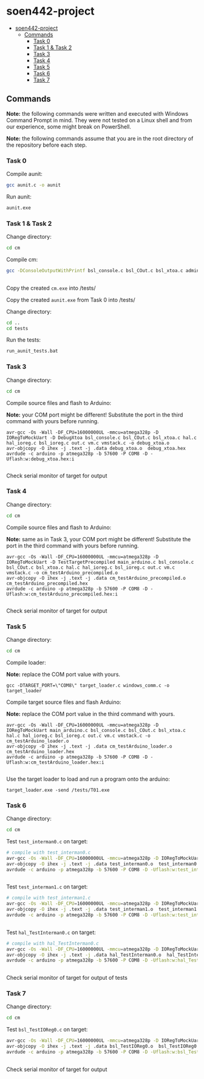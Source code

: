 # soen442-project

<!--ts-->
   * [soen442-project](#soen442-project)
      * [Commands](#commands)
         * [Task 0](#task-0)
         * [Task 1 &amp; Task 2](#task-1--task-2)
         * [Task 3](#task-3)
         * [Task 4](#task-4)
         * [Task 5](#task-5)
         * [Task 6](#task-6)
         * [Task 7](#task-7)
<!--te-->
## Commands

**Note:** the following commands were written and executed with Windows Command Prompt in mind. They were not tested on a Linux shell and from our experience, some might break on PowerShell.

**Note:** the following commands assume that you are in the root directory of the repository before each step.

### Task 0

Compile aunit:
```bash
gcc aunit.c -o aunit
```

Run aunit:
```bash
aunit.exe
```

### Task 1 & Task 2

Change directory:
```bash
cd cm
```

Compile cm:
```bash
gcc -DConsoleOutputWithPrintf bsl_console.c bsl_COut.c bsl_xtoa.c admin.c hal.c hal_ioreg.c bsl_ioreg.c out.c vm.c vmstack.c -o cm
 
```
Copy the created `cm.exe` into /tests/

Copy the created `aunit.exe` from Task 0 into /tests/

Change directory:
```bash
cd ..
cd tests
```

Run the tests:
```bash
run_aunit_tests.bat
```

### Task 3


Change directory:
```bash
cd cm
```

Compile source files and flash to Arduino:

**Note:** your COM port might be different! Substitute the port in the third command with yours before running.

```
avr-gcc -Os -Wall -DF_CPU=16000000UL -mmcu=atmega328p -D IORegToMockUart -D DebugXtoa bsl_console.c bsl_COut.c bsl_xtoa.c hal.c hal_ioreg.c bsl_ioreg.c out.c vm.c vmstack.c -o debug_xtoa.o
avr-objcopy -O ihex -j .text -j .data debug_xtoa.o  debug_xtoa.hex
avrdude -c arduino -p atmega328p -b 57600 -P COM8 -D -Uflash:w:debug_xtoa.hex:i
 
```

Check serial monitor of target for output

### Task 4

Change directory:
```bash
cd cm
```

Compile source files and flash to Arduino:

**Note:** same as in Task 3, your COM port might be different! Substitute the port in the third command with yours before running.

```
avr-gcc -Os -Wall -DF_CPU=16000000UL -mmcu=atmega328p -D IORegToMockUart -D TestTargetPrecompiled main_arduino.c bsl_console.c bsl_COut.c bsl_xtoa.c hal.c hal_ioreg.c bsl_ioreg.c out.c vm.c vmstack.c -o cm_testArduino_precompiled.o
avr-objcopy -O ihex -j .text -j .data cm_testArduino_precompiled.o  cm_testArduino_precompiled.hex
avrdude -c arduino -p atmega328p -b 57600 -P COM8 -D -Uflash:w:cm_testArduino_precompiled.hex:i
 
```

Check serial monitor of target for output

### Task 5

Change directory:
```bash
cd cm
```

Compile loader:

**Note:** replace the COM port value with yours.

```
gcc -DTARGET_PORT=\"COM8\" target_loader.c windows_comm.c -o target_loader
```

Compile target source files and flash Arduino:

**Note:** replace the COM port value in the third command with yours.

```
avr-gcc -Os -Wall -DF_CPU=16000000UL -mmcu=atmega328p -D IORegToMockUart main_arduino.c bsl_console.c bsl_COut.c bsl_xtoa.c hal.c hal_ioreg.c bsl_ioreg.c out.c vm.c vmstack.c -o cm_testArduino_loader.o
avr-objcopy -O ihex -j .text -j .data cm_testArduino_loader.o  cm_testArduino_loader.hex
avrdude -c arduino -p atmega328p -b 57600 -P COM8 -D -Uflash:w:cm_testArduino_loader.hex:i
 
```

Use the target loader to load and run a program onto the arduino:

```
target_loader.exe -send /tests/T01.exe
```

### Task 6

Change directory:
```bash
cd cm
```

Test `test_interman0.c` on target:
```bash
# compile with test_interman0.c
avr-gcc -Os -Wall -DF_CPU=16000000UL -mmcu=atmega328p -D IORegToMockUart -DInterruptManagerOn test_interman0.c hal_interman.c bsl_interman.c bsl_console.c bsl_COut.c bsl_xtoa.c hal.c hal_ioreg.c bsl_ioreg.c out.c vm.c vmstack.c -o test_interman0.o
avr-objcopy -O ihex -j .text -j .data test_interman0.o  test_interman0.hex
avrdude -c arduino -p atmega328p -b 57600 -P COM8 -D -Uflash:w:test_interman0.hex:i
 
```

Test `test_interman1.c` on target:
```bash
# compile with test_interman1.c
avr-gcc -Os -Wall -DF_CPU=16000000UL -mmcu=atmega328p -D IORegToMockUart -DInterruptManagerOn test_interman1.c hal_interman.c bsl_interman.c bsl_console.c bsl_COut.c bsl_xtoa.c hal.c hal_ioreg.c bsl_ioreg.c out.c vm.c vmstack.c -o test_interman1.o
avr-objcopy -O ihex -j .text -j .data test_interman1.o  test_interman1.hex
avrdude -c arduino -p atmega328p -b 57600 -P COM8 -D -Uflash:w:test_interman1.hex:i
 
```

Test `hal_TestInterman0.c` on target:
```bash
# compile with hal_TestInterman0.c
avr-gcc -Os -Wall -DF_CPU=16000000UL -mmcu=atmega328p -D IORegToMockUart -DInterruptManagerOn hal_TestInterman0.c hal_interman.c bsl_interman.c bsl_console.c bsl_COut.c bsl_xtoa.c hal.c hal_ioreg.c bsl_ioreg.c out.c vm.c vmstack.c -o hal_TestInterman0.o
avr-objcopy -O ihex -j .text -j .data hal_TestInterman0.o  hal_TestInterman0.hex
avrdude -c arduino -p atmega328p -b 57600 -P COM8 -D -Uflash:w:hal_TestInterman0.hex:i
 
```
Check serial monitor of target for output of tests

### Task 7

Change directory:
```bash
cd cm
```

Test `bsl_TestIOReg0.c` on target:
```bash
avr-gcc -Os -Wall -DF_CPU=16000000UL -mmcu=atmega328p -D IORegToMockUart -D TestTargetIOReg bsl_TestIOReg0.c bsl_console.c bsl_COut.c bsl_xtoa.c hal.c bsl_ioreg.c hal_ioreg.c out.c vm.c vmstack.c -o bsl_TestIOReg0.o
avr-objcopy -O ihex -j .text -j .data bsl_TestIOReg0.o  bsl_TestIOReg0.hex
avrdude -c arduino -p atmega328p -b 57600 -P COM8 -D -Uflash:w:bsl_TestIOReg0.hex:i
 
```

Check serial monitor of target for output
